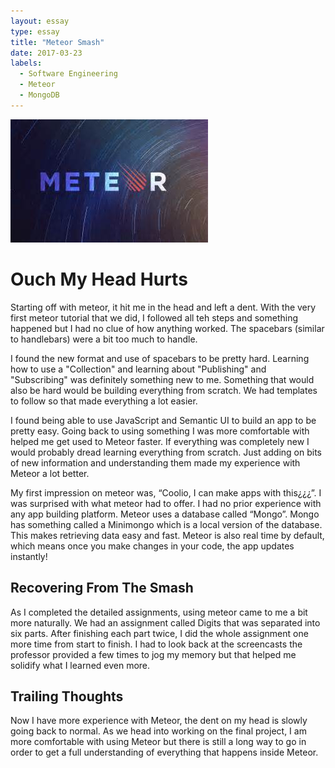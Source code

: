 ```yaml
---
layout: essay
type: essay
title: "Meteor Smash"
date: 2017-03-23
labels:
  - Software Engineering
  - Meteor
  - MongoDB
---
```


<img class="ui floated right image" src="../images/meteor-logo.jpg">

# Ouch My Head Hurts

Starting off with meteor, it hit me in the head and left a dent. With the very first meteor tutorial that we did, I followed all teh steps and something happened but I had no clue of how anything worked. The spacebars (similar to handlebars) were a bit too much to handle.

I found the new format and use of spacebars to be pretty hard. Learning how to use a "Collection" and learning about "Publishing" and "Subscribing" was definitely something new to me. Something that would also be hard would be building everything from scratch. We had templates to follow so that made everything a lot easier.

I found being able to use JavaScript and Semantic UI to build an app to be pretty easy. Going back to using something I was more comfortable with helped me get used to Meteor faster. If everything was completely new I would probably dread learning everything from scratch. Just adding on bits of new information and understanding them made my experience with Meteor a lot better.

My first impression on meteor was, “Coolio, I can make apps with this¿¿¿”. I was surprised with what meteor had to offer. I had no prior experience with any app building platform. Meteor uses a database called “Mongo”. Mongo has something called a Minimongo which is a local version of the database. This makes retrieving data easy and fast. Meteor is also real time by default, which means once you make changes in your code, the app updates instantly!

## Recovering From The Smash

As I completed the detailed assignments, using meteor came to me a bit more naturally. We had an assignment called Digits that was separated into six parts. After finishing each part twice, I did the whole assignment one more time from start to finish. I had to look back at the screencasts the professor provided a few times to jog my memory but that helped me solidify what I learned even more.

## Trailing Thoughts

Now I have more experience with Meteor, the dent on my head is slowly going back to normal. As we head into working on the final project, I am more comfortable with using Meteor but there is still a long way to go in order to get a full understanding of everything that happens inside Meteor.
